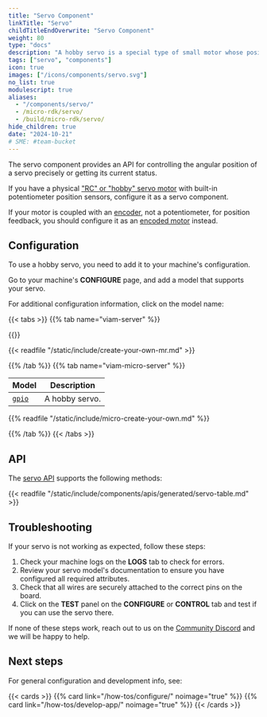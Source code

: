 ```yaml
---
title: "Servo Component"
linkTitle: "Servo"
childTitleEndOverwrite: "Servo Component"
weight: 80
type: "docs"
description: "A hobby servo is a special type of small motor whose position you can precisely control."
tags: ["servo", "components"]
icon: true
images: ["/icons/components/servo.svg"]
no_list: true
modulescript: true
aliases:
  - "/components/servo/"
  - /micro-rdk/servo/
  - /build/micro-rdk/servo/
hide_children: true
date: "2024-10-21"
# SME: #team-bucket
---
```


The servo component provides an API for controlling the angular position of a servo precisely or getting its current status.

If you have a physical ["RC" or "hobby" servo motor](https://learn.adafruit.com/adafruit-motor-selection-guide/rc-servos) with built-in potentiometer position sensors, configure it as a servo component.

If your motor is coupled with an [encoder](/components/encoder/), not a potentiometer, for position feedback, you should configure it as an [encoded motor](/components/motor/encoded-motor/) instead.

## Configuration

To use a hobby servo, you need to add it to your machine's configuration.

Go to your machine's **CONFIGURE** page, and add a model that supports your servo.

For additional configuration information, click on the model name:

{{< tabs >}}
{{% tab name="viam-server" %}}

{{<resources api="rdk:component:servo" type="servo" no-intro="true">}}

{{< readfile "/static/include/create-your-own-mr.md" >}}

{{% /tab %}}
{{% tab name="viam-micro-server" %}}

<!-- prettier-ignore -->
| Model | Description |
| ----- | ----------- |
| [`gpio`](gpio-micro-rdk/) | A hobby servo. |

{{% readfile "/static/include/micro-create-your-own.md" %}}

{{% /tab %}}
{{< /tabs >}}

## API

The [servo API](/dev/reference/apis/components/servo/) supports the following methods:

{{< readfile "/static/include/components/apis/generated/servo-table.md" >}}

## Troubleshooting

If your servo is not working as expected, follow these steps:

1. Check your machine logs on the **LOGS** tab to check for errors.
1. Review your servo model's documentation to ensure you have configured all required attributes.
1. Check that all wires are securely attached to the correct pins on the board.
1. Click on the **TEST** panel on the **CONFIGURE** or **CONTROL** tab and test if you can use the servo there.

If none of these steps work, reach out to us on the [Community Discord](https://discord.gg/viam) and we will be happy to help.

## Next steps

For general configuration and development info, see:

{{< cards >}}
{{% card link="/how-tos/configure/" noimage="true" %}}
{{% card link="/how-tos/develop-app/" noimage="true" %}}
{{< /cards >}}
